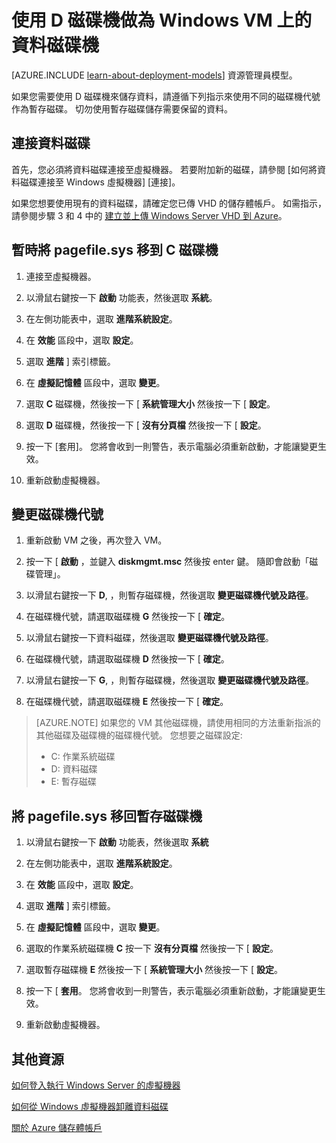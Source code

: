<properties
    pageTitle="讓 VM 的 D 磁碟機成為資料磁碟 | Microsoft Azure"
    description="描述如何為使用傳統部署模型建立的 Windows VM 變更磁碟機代號，讓您能夠使用 D: 磁碟機做為資料磁碟機。"
    services="virtual-machines"
    documentationCenter=""
    authors="cynthn"
    manager="timlt"
    editor=""
    tags="azure-service-management"/>

<tags
    ms.service="virtual-machines"
    ms.workload="infrastructure-services"
    ms.tgt_pltfrm="vm-windows"
    ms.devlang="na"
    ms.topic="article"
    ms.date="11/03/2015"
    ms.author="cynthn"/>

# 使用 D 磁碟機做為 Windows VM 上的資料磁碟機 

[AZURE.INCLUDE [learn-about-deployment-models](../../includes/learn-about-deployment-models-classic-include.md)] 資源管理員模型。


如果您需要使用 D 磁碟機來儲存資料，請遵循下列指示來使用不同的磁碟機代號作為暫存磁碟。 切勿使用暫存磁碟儲存需要保留的資料。

## 連接資料磁碟

首先，您必須將資料磁碟連接至虛擬機器。 若要附加新的磁碟，請參閱 [如何將資料磁碟連接至 Windows 虛擬機器] [連接]。 

如果您想要使用現有的資料磁碟，請確定您已傳 VHD 的儲存體帳戶。 如需指示，請參閱步驟 3 和 4 中的 [建立並上傳 Windows Server VHD 到 Azure][VHD]。 


## 暫時將 pagefile.sys 移到 C 磁碟機

1. 連接至虛擬機器。 

2. 以滑鼠右鍵按一下 **啟動** 功能表，然後選取 **系統**。

3. 在左側功能表中，選取 **進階系統設定**。

4. 在 **效能** 區段中，選取 **設定**。

5. 選取 **進階** ] 索引標籤。

5. 在 **虛擬記憶體** 區段中，選取 **變更**。

6. 選取 **C** 磁碟機，然後按一下 [ **系統管理大小** 然後按一下 [ **設定**。

7. 選取 **D** 磁碟機，然後按一下 [ **沒有分頁檔** 然後按一下 [ **設定**。

8. 按一下 [套用]。 您將會收到一則警告，表示電腦必須重新啟動，才能讓變更生效。

9. 重新啟動虛擬機器。




## 變更磁碟機代號 

1. 重新啟動 VM 之後，再次登入 VM。

2. 按一下 [ **啟動** ，並鍵入 **diskmgmt.msc** 然後按 enter 鍵。 隨即會啟動「磁碟管理」。

3. 以滑鼠右鍵按一下 **D**, ，則暫存磁碟機，然後選取 **變更磁碟機代號及路徑**。

4. 在磁碟機代號，請選取磁碟機 **G** 然後按一下 [ **確定**。 

5. 以滑鼠右鍵按一下資料磁碟，然後選取 **變更磁碟機代號及路徑**。

6. 在磁碟機代號，請選取磁碟機 **D** 然後按一下 [ **確定**。 

7. 以滑鼠右鍵按一下 **G**, ，則暫存磁碟機，然後選取 **變更磁碟機代號及路徑**。

8. 在磁碟機代號，請選取磁碟機 **E** 然後按一下 [ **確定**。 

> [AZURE.NOTE] 如果您的 VM 其他磁碟機，請使用相同的方法重新指派的其他磁碟及磁碟機的磁碟機代號。 您想要之磁碟設定:  
>- C: 作業系統磁碟  
>- D: 資料磁碟  
>- E: 暫存磁碟



## 將 pagefile.sys 移回暫存磁碟機 

1. 以滑鼠右鍵按一下 **啟動** 功能表，然後選取 **系統**

2. 在左側功能表中，選取 **進階系統設定**。

3. 在 **效能** 區段中，選取 **設定**。

4. 選取 **進階** ] 索引標籤。

5. 在 **虛擬記憶體** 區段中，選取 **變更**。

6. 選取的作業系統磁碟機 **C** 按一下 **沒有分頁檔** 然後按一下 [ **設定**。

7. 選取暫存磁碟機 **E** 然後按一下 [ **系統管理大小** 然後按一下 [ **設定**。

8. 按一下 [ **套用**。 您將會收到一則警告，表示電腦必須重新啟動，才能讓變更生效。

9. 重新啟動虛擬機器。




## 其他資源
[如何登入執行 Windows Server 的虛擬機器][Logon]

[如何從 Windows 虛擬機器卸離資料磁碟][Detach]

[關於 Azure 儲存體帳戶][Storage]

<!--Link references-->
[Attach]: storage-windows-attach-disk.md

[VHD]: virtual-machines-create-upload-vhd-windows-server.md

[Logon]: virtual-machines-log-on-windows-server.md

[Detach]: storage-windows-detach-disk.md

[Storage]: ../storage-whatis-account.md

